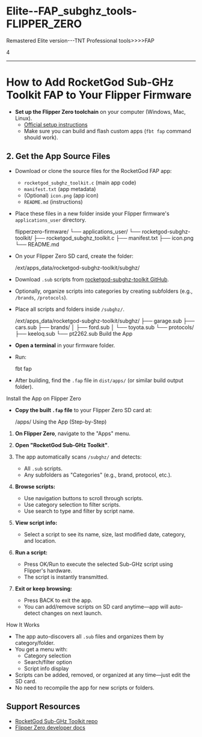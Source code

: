 # Elite--FAP_subghz_tools-FLIPPER_ZERO
Remastered Elite version---TNT Professional tools>>>>FAP

4
____________________________________________________________________________________________________________________________________________________


# How to Add RocketGod Sub-GHz Toolkit FAP to Your Flipper Firmware





- **Set up the Flipper Zero toolchain** on your computer (Windows, Mac, Linux).
  - [Official setup instructions](https://flipperzero.one/developers/)
  - Make sure you can build and flash custom apps (`fbt fap` command should work).



## 2. Get the App Source Files

- Download or clone the source files for the RocketGod FAP app:
  - `rocketgod_subghz_toolkit.c` (main app code)
  - `manifest.txt` (app metadata)
  - (Optional) `icon.png` (app icon)
  - `README.md` (instructions)

- Place these files in a new folder inside your Flipper firmware's `applications_user` directory.


  flipperzero-firmware/
  └── applications_user/
      └── rocketgod-subghz-toolkit/
          ├── rocketgod_subghz_toolkit.c
          ├── manifest.txt
          ├── icon.png
          └── README.md

- On your Flipper Zero SD card, create the folder:
 
  /ext/apps_data/rocketgod-subghz-toolkit/subghz/

- Download `.sub` scripts from [rocketgod-subghz-toolkit GitHub](https://github.com/rocketgod-subghz-toolkit).
- Optionally, organize scripts into categories by creating subfolders (e.g., `/brands`, `/protocols`).
- Place all scripts and folders inside `/subghz/`.

  /ext/apps_data/rocketgod-subghz-toolkit/subghz/
  ├── garage.sub
  ├── cars.sub
  ├── brands/
  │   ├── ford.sub
  │   └── toyota.sub
  └── protocols/
      ├── keeloq.sub
      └── pt2262.sub
 Build the App

- **Open a terminal** in your firmware folder.
- Run:
 
  fbt fap

- After building, find the `.fap` file in `dist/apps/` (or similar build output folder).

 Install the App on Flipper Zero

- **Copy the built `.fap` file** to your Flipper Zero SD card at:

  /apps/
  Using the App (Step-by-Step)

1. **On Flipper Zero**, navigate to the "Apps" menu.
2. **Open "RocketGod Sub-GHz Toolkit"**.
3. The app automatically scans `/subghz/` and detects:
    - All `.sub` scripts.
    - Any subfolders as "Categories" (e.g., brand, protocol, etc.).
4. **Browse scripts:**
    - Use navigation buttons to scroll through scripts.
    - Use category selection to filter scripts.
    - Use search to type and filter by script name.
5. **View script info:**
    - Select a script to see its name, size, last modified date, category, and location.
6. **Run a script:**
    - Press OK/Run to execute the selected Sub-GHz script using Flipper's hardware.
    - The script is instantly transmitted.

7. **Exit or keep browsing:**
    - Press BACK to exit the app.
    - You can add/remove scripts on SD card anytime—app will auto-detect changes on next launch.

 How It Works

- The app auto-discovers all `.sub` files and organizes them by category/folder.
- You get a menu with:
    - Category selection
    - Search/filter option
    - Script info display
- Scripts can be added, removed, or organized at any time—just edit the SD card.
- No need to recompile the app for new scripts or folders.


## Support Resources

- [RocketGod Sub-GHz Toolkit repo](https://github.com/rocketgod-subghz-toolkit)
- [Flipper Zero developer docs](https://flipperzero.one/developers/)

